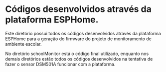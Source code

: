 # Códigos desenvolvidos através da plataforma ESPHome.

Este diretório possui todos os códigos desenvolvidos através da plataforma ESPHome para a geração do
firmware do projeto de monitoramento de ambiente escolar.

No diretório schoolMonitor está o código final utilizado, enquanto nos demais diretórios estão todos os códigos desenvolvidos
na tentativa de fazer o sensor DSM501A funcionar com a plataforma.

